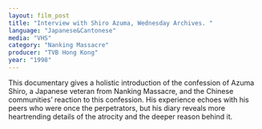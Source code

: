 ```yaml
---
layout: film_post
title: "Interview with Shiro Azuma, Wednesday Archives. "
language: "Japanese&Cantonese"
media: "VHS"
category: "Nanking Massacre"
producer: "TVB Hong Kong"
year: "1998"
---
```


This documentary gives a holistic introduction of the confession of Azuma Shiro, a Japanese veteran from Nanking Massacre, and the Chinese communities’ reaction to this confession. His experience echoes with his peers who were once the perpetrators, but his diary reveals more heartrending details of the atrocity and the deeper reason behind it.
